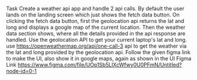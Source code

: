 Task
Create a weather api app and handle 2 api calls. By default the user lands on the landing screen which just shows the fetch data button.
On clicking the fetch data button, first the geolocation api returns the lat and long and displays a google map of the current location. Then the weather data section shows, where all the details provided in the api response are handled.
Use the geolocation API to get your current laptop's lat and long.
use https://openweathermap.org/api/one-call-3 api to get the weather via the lat and long provided by the geolocation api.
Follow the given figma link to make the UI, also show it in google maps, again as shown in the UI
Figma Link
https://www.figma.com/file/UOp1Sb5LIXcWfwy0U0PFmN/Untitled?node-id=0-1
